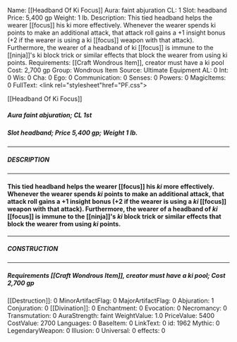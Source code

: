Name: [[Headband Of Ki Focus]]
Aura: faint abjuration
CL: 1
Slot: headband
Price: 5,400 gp
Weight: 1 lb.
Description: This tied headband helps the wearer [[focus]] his ki more effectively. Whenever the wearer spends ki points to make an additional attack, that attack roll gains a +1 insight bonus (+2 if the wearer is using a ki [[focus]] weapon with that attack). Furthermore, the wearer of a headband of ki [[focus]] is immune to the [[ninja]]'s ki block trick or similar effects that block the wearer from using ki points.
Requirements: [[Craft Wondrous Item]], creator must have a ki pool
Cost: 2,700 gp
Group: Wondrous Item
Source: Ultimate Equipment
AL: 0
Int: 0
Wis: 0
Cha: 0
Ego: 0
Communication: 0
Senses: 0
Powers: 0
MagicItems: 0
FullText: <link rel="stylesheet"href="PF.css"><div class="heading"><p class="alignleft">[[Headband Of Ki Focus]]</p><div style="clear: both;"></div></div><div><h5><b>Aura </b>faint abjuration; <b>CL </b>1st</h5><h5><b>Slot </b>headband; <b>Price </b>5,400 gp; <b>Weight </b>1 lb.</h5></div><hr/><div><h5><b>DESCRIPTION</b></h5></div><hr/><div><h4><p>This tied headband helps the wearer [[focus]] his <i>ki</i> more effectively. Whenever the wearer spends <i>ki</i> points to make an additional attack, that attack roll gains a +1 insight bonus (+2 if the wearer is using a <i>ki</i> [[focus]] weapon with that attack). Furthermore, the wearer of a headband of <i>ki</i> [[focus]] is immune to the [[ninja]]'s <i>ki</i> block trick or similar effects that block the wearer from using <i>ki</i> points.</p></h4></div><hr/><div><h5><b>CONSTRUCTION</b></h5></div><hr/><div><h5><b>Requirements </b>[[Craft Wondrous Item]], creator must have a ki pool; <b>Cost </b>2,700 gp</h5></div>
[[Destruction]]: 0
MinorArtifactFlag: 0
MajorArtifactFlag: 0
Abjuration: 1
Conjuration: 0
[[Divination]]: 0
Enchantment: 0
Evocation: 0
Necromancy: 0
Transmutation: 0
AuraStrength: faint
WeightValue: 1.0
PriceValue: 5400
CostValue: 2700
Languages: 0
BaseItem: 0
LinkText: 0
id: 1962
Mythic: 0
LegendaryWeapon: 0
Illusion: 0
Universal: 0
effects: 0
